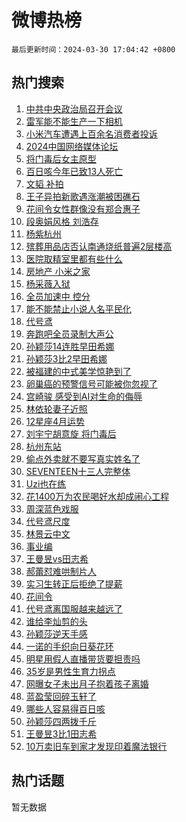 # 微博热榜

`最后更新时间：2024-03-30 17:04:42 +0800`

## 热门搜索

1. [中共中央政治局召开会议](https://m.weibo.cn/search?containerid=100103type%3D1%26t%3D10%26q%3D%23%E4%B8%AD%E5%85%B1%E4%B8%AD%E5%A4%AE%E6%94%BF%E6%B2%BB%E5%B1%80%E5%8F%AC%E5%BC%80%E4%BC%9A%E8%AE%AE%23&stream_entry_id=51&isnewpage=1&extparam=seat%3D1%26filter_type%3Drealtimehot%26c_type%3D51%26dgr%3D0%26cate%3D10103%26q%3D%2523%25E4%25B8%25AD%25E5%2585%25B1%25E4%25B8%25AD%25E5%25A4%25AE%25E6%2594%25BF%25E6%25B2%25BB%25E5%25B1%2580%25E5%258F%25AC%25E5%25BC%2580%25E4%25BC%259A%25E8%25AE%25AE%2523%26stream_entry_id%3D51%26pos%3D0%26display_time%3D1711789481%26pre_seqid%3D17117894814460044395)
1. [雷军能不能生产一下相机](https://m.weibo.cn/search?containerid=100103type%3D1%26t%3D10%26q%3D%E9%9B%B7%E5%86%9B%E8%83%BD%E4%B8%8D%E8%83%BD%E7%94%9F%E4%BA%A7%E4%B8%80%E4%B8%8B%E7%9B%B8%E6%9C%BA&stream_entry_id=31&isnewpage=1&extparam=seat%3D1%26filter_type%3Drealtimehot%26q%3D%25E9%259B%25B7%25E5%2586%259B%25E8%2583%25BD%25E4%25B8%258D%25E8%2583%25BD%25E7%2594%259F%25E4%25BA%25A7%25E4%25B8%2580%25E4%25B8%258B%25E7%259B%25B8%25E6%259C%25BA%26pos%3D0%26stream_entry_id%3D31%26lcate%3D5001%26c_type%3D31%26band_rank%3D1%26cate%3D5001%26realpos%3D1%26flag%3D2%26dgr%3D0%26display_time%3D1711789481%26pre_seqid%3D17117894814460044395)
1. [小米汽车遭遇上百余名消费者投诉](https://m.weibo.cn/search?containerid=100103type%3D1%26t%3D10%26q%3D%23%E5%B0%8F%E7%B1%B3%E6%B1%BD%E8%BD%A6%E9%81%AD%E9%81%87%E4%B8%8A%E7%99%BE%E4%BD%99%E5%90%8D%E6%B6%88%E8%B4%B9%E8%80%85%E6%8A%95%E8%AF%89%23&stream_entry_id=31&isnewpage=1&extparam=seat%3D1%26filter_type%3Drealtimehot%26q%3D%2523%25E5%25B0%258F%25E7%25B1%25B3%25E6%25B1%25BD%25E8%25BD%25A6%25E9%2581%25AD%25E9%2581%2587%25E4%25B8%258A%25E7%2599%25BE%25E4%25BD%2599%25E5%2590%258D%25E6%25B6%2588%25E8%25B4%25B9%25E8%2580%2585%25E6%258A%2595%25E8%25AF%2589%2523%26pos%3D1%26stream_entry_id%3D31%26lcate%3D5001%26c_type%3D31%26band_rank%3D2%26cate%3D5001%26realpos%3D2%26flag%3D0%26dgr%3D0%26display_time%3D1711789481%26pre_seqid%3D17117894814460044395)
1. [2024中国网络媒体论坛](https://m.weibo.cn/search?containerid=100103type%3D1%26t%3D10%26q%3D%232024%E4%B8%AD%E5%9B%BD%E7%BD%91%E7%BB%9C%E5%AA%92%E4%BD%93%E8%AE%BA%E5%9D%9B%23&stream_entry_id=31&isnewpage=1&extparam=seat%3D1%26filter_type%3Drealtimehot%26q%3D%25232024%25E4%25B8%25AD%25E5%259B%25BD%25E7%25BD%2591%25E7%25BB%259C%25E5%25AA%2592%25E4%25BD%2593%25E8%25AE%25BA%25E5%259D%259B%2523%26pos%3D2%26stream_entry_id%3D31%26lcate%3D5001%26c_type%3D31%26band_rank%3D3%26cate%3D5001%26realpos%3D3%26flag%3D0%26dgr%3D0%26display_time%3D1711789481%26pre_seqid%3D17117894814460044395)
1. [将门毒后女主原型](https://m.weibo.cn/search?containerid=100103type%3D1%26t%3D10%26q%3D%E5%B0%86%E9%97%A8%E6%AF%92%E5%90%8E%E5%A5%B3%E4%B8%BB%E5%8E%9F%E5%9E%8B&stream_entry_id=31&isnewpage=1&extparam=seat%3D1%26filter_type%3Drealtimehot%26q%3D%25E5%25B0%2586%25E9%2597%25A8%25E6%25AF%2592%25E5%2590%258E%25E5%25A5%25B3%25E4%25B8%25BB%25E5%258E%259F%25E5%259E%258B%26pos%3D3%26stream_entry_id%3D31%26lcate%3D5001%26c_type%3D31%26band_rank%3D4%26cate%3D5001%26realpos%3D4%26flag%3D1%26dgr%3D0%26display_time%3D1711789481%26pre_seqid%3D17117894814460044395)
1. [百日咳今年已致13人死亡](https://m.weibo.cn/search?containerid=100103type%3D1%26t%3D10%26q%3D%23%E7%99%BE%E6%97%A5%E5%92%B3%E4%BB%8A%E5%B9%B4%E5%B7%B2%E8%87%B413%E4%BA%BA%E6%AD%BB%E4%BA%A1%23&stream_entry_id=31&isnewpage=1&extparam=seat%3D1%26filter_type%3Drealtimehot%26q%3D%2523%25E7%2599%25BE%25E6%2597%25A5%25E5%2592%25B3%25E4%25BB%258A%25E5%25B9%25B4%25E5%25B7%25B2%25E8%2587%25B413%25E4%25BA%25BA%25E6%25AD%25BB%25E4%25BA%25A1%2523%26pos%3D4%26stream_entry_id%3D31%26lcate%3D5001%26c_type%3D31%26band_rank%3D5%26cate%3D5001%26realpos%3D5%26flag%3D2%26dgr%3D0%26display_time%3D1711789481%26pre_seqid%3D17117894814460044395)
1. [文韬 补拍](https://m.weibo.cn/search?containerid=100103type%3D1%26t%3D10%26q%3D%E6%96%87%E9%9F%AC+%E8%A1%A5%E6%8B%8D&stream_entry_id=31&isnewpage=1&extparam=seat%3D1%26filter_type%3Drealtimehot%26q%3D%25E6%2596%2587%25E9%259F%25AC%2520%25E8%25A1%25A5%25E6%258B%258D%26pos%3D5%26stream_entry_id%3D31%26lcate%3D5001%26c_type%3D31%26band_rank%3D6%26cate%3D5001%26realpos%3D6%26flag%3D1%26dgr%3D0%26display_time%3D1711789481%26pre_seqid%3D17117894814460044395)
1. [王子异拍新歌遇涨潮被困礁石](https://m.weibo.cn/search?containerid=100103type%3D1%26t%3D10%26q%3D%23%E7%8E%8B%E5%AD%90%E5%BC%82%E6%8B%8D%E6%96%B0%E6%AD%8C%E9%81%87%E6%B6%A8%E6%BD%AE%E8%A2%AB%E5%9B%B0%E7%A4%81%E7%9F%B3%23&stream_entry_id=31&isnewpage=1&extparam=seat%3D1%26is_ad_pos%3D1%26stream_entry_id%3D31%26band_rank%3D7%26lcate%3D5001%26c_type%3D31%26filter_type%3Drealtimehot%26cate%3D5001%26q%3D%2523%25E7%258E%258B%25E5%25AD%2590%25E5%25BC%2582%25E6%258B%258D%25E6%2596%25B0%25E6%25AD%258C%25E9%2581%2587%25E6%25B6%25A8%25E6%25BD%25AE%25E8%25A2%25AB%25E5%259B%25B0%25E7%25A4%2581%25E7%259F%25B3%2523%26pos%3D6%26dgr%3D0%26adid%3D229785%26display_time%3D1711789481%26pre_seqid%3D17117894814460044395)
1. [花间令女性群像没有郑合惠子](https://m.weibo.cn/search?containerid=100103type%3D1%26t%3D10%26q%3D%23%E8%8A%B1%E9%97%B4%E4%BB%A4%E5%A5%B3%E6%80%A7%E7%BE%A4%E5%83%8F%E6%B2%A1%E6%9C%89%E9%83%91%E5%90%88%E6%83%A0%E5%AD%90%23&stream_entry_id=31&isnewpage=1&extparam=seat%3D1%26filter_type%3Drealtimehot%26q%3D%2523%25E8%258A%25B1%25E9%2597%25B4%25E4%25BB%25A4%25E5%25A5%25B3%25E6%2580%25A7%25E7%25BE%25A4%25E5%2583%258F%25E6%25B2%25A1%25E6%259C%2589%25E9%2583%2591%25E5%2590%2588%25E6%2583%25A0%25E5%25AD%2590%2523%26pos%3D7%26stream_entry_id%3D31%26lcate%3D5001%26c_type%3D31%26band_rank%3D7%26cate%3D5001%26realpos%3D7%26flag%3D1%26dgr%3D0%26display_time%3D1711789481%26pre_seqid%3D17117894814460044395)
1. [段奥娟风格 刘浩存](https://m.weibo.cn/search?containerid=100103type%3D1%26t%3D10%26q%3D%E6%AE%B5%E5%A5%A5%E5%A8%9F%E9%A3%8E%E6%A0%BC+%E5%88%98%E6%B5%A9%E5%AD%98&stream_entry_id=31&isnewpage=1&extparam=seat%3D1%26filter_type%3Drealtimehot%26q%3D%25E6%25AE%25B5%25E5%25A5%25A5%25E5%25A8%259F%25E9%25A3%258E%25E6%25A0%25BC%2520%25E5%2588%2598%25E6%25B5%25A9%25E5%25AD%2598%26pos%3D8%26stream_entry_id%3D31%26lcate%3D5001%26c_type%3D31%26band_rank%3D8%26cate%3D5001%26realpos%3D8%26flag%3D2%26dgr%3D0%26display_time%3D1711789481%26pre_seqid%3D17117894814460044395)
1. [杨紫杭州](https://m.weibo.cn/search?containerid=100103type%3D1%26t%3D10%26q%3D%E6%9D%A8%E7%B4%AB%E6%9D%AD%E5%B7%9E&stream_entry_id=31&isnewpage=1&extparam=seat%3D1%26filter_type%3Drealtimehot%26q%3D%25E6%259D%25A8%25E7%25B4%25AB%25E6%259D%25AD%25E5%25B7%259E%26pos%3D9%26stream_entry_id%3D31%26lcate%3D5001%26c_type%3D31%26band_rank%3D9%26cate%3D5001%26realpos%3D9%26flag%3D1%26dgr%3D0%26display_time%3D1711789481%26pre_seqid%3D17117894814460044395)
1. [殡葬用品店否认南通烧纸普遍2层楼高](https://m.weibo.cn/search?containerid=100103type%3D1%26t%3D10%26q%3D%23%E6%AE%A1%E8%91%AC%E7%94%A8%E5%93%81%E5%BA%97%E5%90%A6%E8%AE%A4%E5%8D%97%E9%80%9A%E7%83%A7%E7%BA%B8%E6%99%AE%E9%81%8D2%E5%B1%82%E6%A5%BC%E9%AB%98%23&stream_entry_id=31&isnewpage=1&extparam=seat%3D1%26filter_type%3Drealtimehot%26q%3D%2523%25E6%25AE%25A1%25E8%2591%25AC%25E7%2594%25A8%25E5%2593%2581%25E5%25BA%2597%25E5%2590%25A6%25E8%25AE%25A4%25E5%258D%2597%25E9%2580%259A%25E7%2583%25A7%25E7%25BA%25B8%25E6%2599%25AE%25E9%2581%258D2%25E5%25B1%2582%25E6%25A5%25BC%25E9%25AB%2598%2523%26pos%3D10%26stream_entry_id%3D31%26lcate%3D5001%26c_type%3D31%26band_rank%3D10%26cate%3D5001%26realpos%3D10%26flag%3D1%26dgr%3D0%26display_time%3D1711789481%26pre_seqid%3D17117894814460044395)
1. [医院取精室里都有些什么](https://m.weibo.cn/search?containerid=100103type%3D1%26t%3D10%26q%3D%23%E5%8C%BB%E9%99%A2%E5%8F%96%E7%B2%BE%E5%AE%A4%E9%87%8C%E9%83%BD%E6%9C%89%E4%BA%9B%E4%BB%80%E4%B9%88%23&stream_entry_id=31&isnewpage=1&extparam=seat%3D1%26filter_type%3Drealtimehot%26q%3D%2523%25E5%258C%25BB%25E9%2599%25A2%25E5%258F%2596%25E7%25B2%25BE%25E5%25AE%25A4%25E9%2587%258C%25E9%2583%25BD%25E6%259C%2589%25E4%25BA%259B%25E4%25BB%2580%25E4%25B9%2588%2523%26pos%3D11%26stream_entry_id%3D31%26lcate%3D5001%26c_type%3D31%26band_rank%3D11%26cate%3D5001%26realpos%3D11%26flag%3D1%26dgr%3D0%26display_time%3D1711789481%26pre_seqid%3D17117894814460044395)
1. [房地产 小米之家](https://m.weibo.cn/search?containerid=100103type%3D1%26t%3D10%26q%3D%E6%88%BF%E5%9C%B0%E4%BA%A7+%E5%B0%8F%E7%B1%B3%E4%B9%8B%E5%AE%B6&stream_entry_id=31&isnewpage=1&extparam=seat%3D1%26filter_type%3Drealtimehot%26q%3D%25E6%2588%25BF%25E5%259C%25B0%25E4%25BA%25A7%2520%25E5%25B0%258F%25E7%25B1%25B3%25E4%25B9%258B%25E5%25AE%25B6%26pos%3D12%26stream_entry_id%3D31%26lcate%3D5001%26c_type%3D31%26band_rank%3D12%26cate%3D5001%26realpos%3D12%26flag%3D1%26dgr%3D0%26display_time%3D1711789481%26pre_seqid%3D17117894814460044395)
1. [杨采薇入狱](https://m.weibo.cn/search?containerid=100103type%3D1%26t%3D10%26q%3D%E6%9D%A8%E9%87%87%E8%96%87%E5%85%A5%E7%8B%B1&stream_entry_id=31&isnewpage=1&extparam=seat%3D1%26filter_type%3Drealtimehot%26q%3D%25E6%259D%25A8%25E9%2587%2587%25E8%2596%2587%25E5%2585%25A5%25E7%258B%25B1%26pos%3D13%26stream_entry_id%3D31%26lcate%3D5001%26c_type%3D31%26band_rank%3D13%26cate%3D5001%26realpos%3D13%26flag%3D2%26dgr%3D0%26display_time%3D1711789481%26pre_seqid%3D17117894814460044395)
1. [全员加速中 控分](https://m.weibo.cn/search?containerid=100103type%3D1%26t%3D10%26q%3D%E5%85%A8%E5%91%98%E5%8A%A0%E9%80%9F%E4%B8%AD+%E6%8E%A7%E5%88%86&stream_entry_id=31&isnewpage=1&extparam=seat%3D1%26filter_type%3Drealtimehot%26q%3D%25E5%2585%25A8%25E5%2591%2598%25E5%258A%25A0%25E9%2580%259F%25E4%25B8%25AD%2520%25E6%258E%25A7%25E5%2588%2586%26pos%3D14%26stream_entry_id%3D31%26lcate%3D5001%26c_type%3D31%26band_rank%3D14%26cate%3D5001%26realpos%3D14%26flag%3D1%26dgr%3D0%26display_time%3D1711789481%26pre_seqid%3D17117894814460044395)
1. [能不能禁止小说人名平民化](https://m.weibo.cn/search?containerid=100103type%3D1%26t%3D10%26q%3D%23%E8%83%BD%E4%B8%8D%E8%83%BD%E7%A6%81%E6%AD%A2%E5%B0%8F%E8%AF%B4%E4%BA%BA%E5%90%8D%E5%B9%B3%E6%B0%91%E5%8C%96%23&stream_entry_id=31&isnewpage=1&extparam=seat%3D1%26filter_type%3Drealtimehot%26q%3D%2523%25E8%2583%25BD%25E4%25B8%258D%25E8%2583%25BD%25E7%25A6%2581%25E6%25AD%25A2%25E5%25B0%258F%25E8%25AF%25B4%25E4%25BA%25BA%25E5%2590%258D%25E5%25B9%25B3%25E6%25B0%2591%25E5%258C%2596%2523%26pos%3D15%26stream_entry_id%3D31%26lcate%3D5001%26c_type%3D31%26band_rank%3D15%26cate%3D5001%26realpos%3D15%26flag%3D0%26dgr%3D0%26display_time%3D1711789481%26pre_seqid%3D17117894814460044395)
1. [代号鸢](https://m.weibo.cn/search?containerid=100103type%3D1%26t%3D10%26q%3D%E4%BB%A3%E5%8F%B7%E9%B8%A2&stream_entry_id=31&isnewpage=1&extparam=seat%3D1%26filter_type%3Drealtimehot%26q%3D%25E4%25BB%25A3%25E5%258F%25B7%25E9%25B8%25A2%26pos%3D16%26stream_entry_id%3D31%26lcate%3D5001%26c_type%3D31%26band_rank%3D16%26cate%3D5001%26realpos%3D16%26flag%3D1%26dgr%3D0%26display_time%3D1711789481%26pre_seqid%3D17117894814460044395)
1. [奔跑吧全员录制大声公](https://m.weibo.cn/search?containerid=100103type%3D1%26t%3D10%26q%3D%E5%A5%94%E8%B7%91%E5%90%A7%E5%85%A8%E5%91%98%E5%BD%95%E5%88%B6%E5%A4%A7%E5%A3%B0%E5%85%AC&stream_entry_id=31&isnewpage=1&extparam=seat%3D1%26filter_type%3Drealtimehot%26q%3D%25E5%25A5%2594%25E8%25B7%2591%25E5%2590%25A7%25E5%2585%25A8%25E5%2591%2598%25E5%25BD%2595%25E5%2588%25B6%25E5%25A4%25A7%25E5%25A3%25B0%25E5%2585%25AC%26pos%3D17%26stream_entry_id%3D31%26lcate%3D5001%26c_type%3D31%26band_rank%3D17%26cate%3D5001%26realpos%3D17%26flag%3D0%26dgr%3D0%26display_time%3D1711789481%26pre_seqid%3D17117894814460044395)
1. [孙颖莎14连胜早田希娜](https://m.weibo.cn/search?containerid=100103type%3D1%26t%3D10%26q%3D%23%E5%AD%99%E9%A2%96%E8%8E%8E14%E8%BF%9E%E8%83%9C%E6%97%A9%E7%94%B0%E5%B8%8C%E5%A8%9C%23&stream_entry_id=31&isnewpage=1&extparam=seat%3D1%26filter_type%3Drealtimehot%26q%3D%2523%25E5%25AD%2599%25E9%25A2%2596%25E8%258E%258E14%25E8%25BF%259E%25E8%2583%259C%25E6%2597%25A9%25E7%2594%25B0%25E5%25B8%258C%25E5%25A8%259C%2523%26pos%3D18%26stream_entry_id%3D31%26lcate%3D5001%26c_type%3D31%26band_rank%3D18%26cate%3D5001%26realpos%3D18%26flag%3D1%26dgr%3D0%26display_time%3D1711789481%26pre_seqid%3D17117894814460044395)
1. [孙颖莎3比2早田希娜](https://m.weibo.cn/search?containerid=100103type%3D1%26t%3D10%26q%3D%E5%AD%99%E9%A2%96%E8%8E%8E3%E6%AF%942%E6%97%A9%E7%94%B0%E5%B8%8C%E5%A8%9C&stream_entry_id=31&isnewpage=1&extparam=seat%3D1%26filter_type%3Drealtimehot%26q%3D%25E5%25AD%2599%25E9%25A2%2596%25E8%258E%258E3%25E6%25AF%25942%25E6%2597%25A9%25E7%2594%25B0%25E5%25B8%258C%25E5%25A8%259C%26pos%3D19%26stream_entry_id%3D31%26lcate%3D5001%26c_type%3D31%26band_rank%3D19%26cate%3D5001%26realpos%3D19%26flag%3D0%26dgr%3D0%26display_time%3D1711789481%26pre_seqid%3D17117894814460044395)
1. [被福建的中式美学惊艳到了](https://m.weibo.cn/search?containerid=100103type%3D1%26t%3D10%26q%3D%23%E8%A2%AB%E7%A6%8F%E5%BB%BA%E7%9A%84%E4%B8%AD%E5%BC%8F%E7%BE%8E%E5%AD%A6%E6%83%8A%E8%89%B3%E5%88%B0%E4%BA%86%23&stream_entry_id=31&isnewpage=1&extparam=seat%3D1%26filter_type%3Drealtimehot%26q%3D%2523%25E8%25A2%25AB%25E7%25A6%258F%25E5%25BB%25BA%25E7%259A%2584%25E4%25B8%25AD%25E5%25BC%258F%25E7%25BE%258E%25E5%25AD%25A6%25E6%2583%258A%25E8%2589%25B3%25E5%2588%25B0%25E4%25BA%2586%2523%26pos%3D20%26stream_entry_id%3D31%26lcate%3D5001%26c_type%3D31%26band_rank%3D20%26cate%3D5001%26realpos%3D20%26flag%3D0%26dgr%3D0%26adid%3D229596%26display_time%3D1711789481%26pre_seqid%3D17117894814460044395)
1. [卵巢癌的预警信号可能被你忽视了](https://m.weibo.cn/search?containerid=100103type%3D1%26t%3D10%26q%3D%23%E5%8D%B5%E5%B7%A2%E7%99%8C%E7%9A%84%E9%A2%84%E8%AD%A6%E4%BF%A1%E5%8F%B7%E5%8F%AF%E8%83%BD%E8%A2%AB%E4%BD%A0%E5%BF%BD%E8%A7%86%E4%BA%86%23&stream_entry_id=31&isnewpage=1&extparam=seat%3D1%26filter_type%3Drealtimehot%26q%3D%2523%25E5%258D%25B5%25E5%25B7%25A2%25E7%2599%258C%25E7%259A%2584%25E9%25A2%2584%25E8%25AD%25A6%25E4%25BF%25A1%25E5%258F%25B7%25E5%258F%25AF%25E8%2583%25BD%25E8%25A2%25AB%25E4%25BD%25A0%25E5%25BF%25BD%25E8%25A7%2586%25E4%25BA%2586%2523%26pos%3D21%26stream_entry_id%3D31%26lcate%3D5001%26c_type%3D31%26band_rank%3D21%26cate%3D5001%26realpos%3D21%26flag%3D0%26dgr%3D0%26display_time%3D1711789481%26pre_seqid%3D17117894814460044395)
1. [宫崎骏 感受到AI对生命的侮辱](https://m.weibo.cn/search?containerid=100103type%3D1%26t%3D10%26q%3D%E5%AE%AB%E5%B4%8E%E9%AA%8F+%E6%84%9F%E5%8F%97%E5%88%B0AI%E5%AF%B9%E7%94%9F%E5%91%BD%E7%9A%84%E4%BE%AE%E8%BE%B1&stream_entry_id=31&isnewpage=1&extparam=seat%3D1%26filter_type%3Drealtimehot%26q%3D%25E5%25AE%25AB%25E5%25B4%258E%25E9%25AA%258F%2520%25E6%2584%259F%25E5%258F%2597%25E5%2588%25B0AI%25E5%25AF%25B9%25E7%2594%259F%25E5%2591%25BD%25E7%259A%2584%25E4%25BE%25AE%25E8%25BE%25B1%26pos%3D22%26stream_entry_id%3D31%26lcate%3D5001%26c_type%3D31%26band_rank%3D22%26cate%3D5001%26realpos%3D22%26flag%3D0%26dgr%3D0%26display_time%3D1711789481%26pre_seqid%3D17117894814460044395)
1. [林依轮妻子近照](https://m.weibo.cn/search?containerid=100103type%3D1%26t%3D10%26q%3D%23%E6%9E%97%E4%BE%9D%E8%BD%AE%E5%A6%BB%E5%AD%90%E8%BF%91%E7%85%A7%23&stream_entry_id=31&isnewpage=1&extparam=seat%3D1%26filter_type%3Drealtimehot%26q%3D%2523%25E6%259E%2597%25E4%25BE%259D%25E8%25BD%25AE%25E5%25A6%25BB%25E5%25AD%2590%25E8%25BF%2591%25E7%2585%25A7%2523%26pos%3D23%26stream_entry_id%3D31%26lcate%3D5001%26c_type%3D31%26band_rank%3D23%26cate%3D5001%26realpos%3D23%26flag%3D1%26dgr%3D0%26display_time%3D1711789481%26pre_seqid%3D17117894814460044395)
1. [12星座4月运势](https://m.weibo.cn/search?containerid=100103type%3D1%26t%3D10%26q%3D12%E6%98%9F%E5%BA%A74%E6%9C%88%E8%BF%90%E5%8A%BF&stream_entry_id=31&isnewpage=1&extparam=seat%3D1%26filter_type%3Drealtimehot%26q%3D12%25E6%2598%259F%25E5%25BA%25A74%25E6%259C%2588%25E8%25BF%2590%25E5%258A%25BF%26pos%3D24%26stream_entry_id%3D31%26lcate%3D5001%26c_type%3D31%26band_rank%3D24%26cate%3D5001%26realpos%3D24%26flag%3D0%26dgr%3D0%26display_time%3D1711789481%26pre_seqid%3D17117894814460044395)
1. [刘宇宁胡意旋 将门毒后](https://m.weibo.cn/search?containerid=100103type%3D1%26t%3D10%26q%3D%E5%88%98%E5%AE%87%E5%AE%81%E8%83%A1%E6%84%8F%E6%97%8B+%E5%B0%86%E9%97%A8%E6%AF%92%E5%90%8E&stream_entry_id=31&isnewpage=1&extparam=seat%3D1%26filter_type%3Drealtimehot%26q%3D%25E5%2588%2598%25E5%25AE%2587%25E5%25AE%2581%25E8%2583%25A1%25E6%2584%258F%25E6%2597%258B%2520%25E5%25B0%2586%25E9%2597%25A8%25E6%25AF%2592%25E5%2590%258E%26pos%3D25%26stream_entry_id%3D31%26lcate%3D5001%26c_type%3D31%26band_rank%3D25%26cate%3D5001%26realpos%3D25%26flag%3D1%26dgr%3D0%26display_time%3D1711789481%26pre_seqid%3D17117894814460044395)
1. [杭州东站](https://m.weibo.cn/search?containerid=100103type%3D1%26t%3D10%26q%3D%E6%9D%AD%E5%B7%9E%E4%B8%9C%E7%AB%99&stream_entry_id=31&isnewpage=1&extparam=seat%3D1%26filter_type%3Drealtimehot%26q%3D%25E6%259D%25AD%25E5%25B7%259E%25E4%25B8%259C%25E7%25AB%2599%26pos%3D26%26stream_entry_id%3D31%26lcate%3D5001%26c_type%3D31%26band_rank%3D26%26cate%3D5001%26realpos%3D26%26flag%3D0%26dgr%3D0%26display_time%3D1711789481%26pre_seqid%3D17117894814460044395)
1. [偷点外卖就不要写真实姓名了](https://m.weibo.cn/search?containerid=100103type%3D1%26t%3D10%26q%3D%23%E5%81%B7%E7%82%B9%E5%A4%96%E5%8D%96%E5%B0%B1%E4%B8%8D%E8%A6%81%E5%86%99%E7%9C%9F%E5%AE%9E%E5%A7%93%E5%90%8D%E4%BA%86%23&stream_entry_id=31&isnewpage=1&extparam=seat%3D1%26filter_type%3Drealtimehot%26q%3D%2523%25E5%2581%25B7%25E7%2582%25B9%25E5%25A4%2596%25E5%258D%2596%25E5%25B0%25B1%25E4%25B8%258D%25E8%25A6%2581%25E5%2586%2599%25E7%259C%259F%25E5%25AE%259E%25E5%25A7%2593%25E5%2590%258D%25E4%25BA%2586%2523%26pos%3D27%26stream_entry_id%3D31%26lcate%3D5001%26c_type%3D31%26band_rank%3D27%26cate%3D5001%26realpos%3D27%26flag%3D0%26dgr%3D0%26display_time%3D1711789481%26pre_seqid%3D17117894814460044395)
1. [SEVENTEEN十三人完整体](https://m.weibo.cn/search?containerid=100103type%3D1%26t%3D10%26q%3D%23SEVENTEEN%E5%8D%81%E4%B8%89%E4%BA%BA%E5%AE%8C%E6%95%B4%E4%BD%93%23&stream_entry_id=31&isnewpage=1&extparam=seat%3D1%26filter_type%3Drealtimehot%26q%3D%2523SEVENTEEN%25E5%258D%2581%25E4%25B8%2589%25E4%25BA%25BA%25E5%25AE%258C%25E6%2595%25B4%25E4%25BD%2593%2523%26pos%3D28%26stream_entry_id%3D31%26lcate%3D5001%26c_type%3D31%26band_rank%3D28%26cate%3D5001%26realpos%3D28%26flag%3D0%26dgr%3D0%26display_time%3D1711789481%26pre_seqid%3D17117894814460044395)
1. [Uzi也在练](https://m.weibo.cn/search?containerid=100103type%3D1%26t%3D10%26q%3D%23Uzi%E4%B9%9F%E5%9C%A8%E7%BB%83%23&stream_entry_id=31&isnewpage=1&extparam=seat%3D1%26filter_type%3Drealtimehot%26q%3D%2523Uzi%25E4%25B9%259F%25E5%259C%25A8%25E7%25BB%2583%2523%26pos%3D29%26stream_entry_id%3D31%26lcate%3D5001%26c_type%3D31%26band_rank%3D29%26cate%3D5001%26realpos%3D29%26flag%3D1%26dgr%3D0%26display_time%3D1711789481%26pre_seqid%3D17117894814460044395)
1. [花1400万为农民喝好水却成闹心工程](https://m.weibo.cn/search?containerid=100103type%3D1%26t%3D10%26q%3D%23%E8%8A%B11400%E4%B8%87%E4%B8%BA%E5%86%9C%E6%B0%91%E5%96%9D%E5%A5%BD%E6%B0%B4%E5%8D%B4%E6%88%90%E9%97%B9%E5%BF%83%E5%B7%A5%E7%A8%8B%23&stream_entry_id=31&isnewpage=1&extparam=seat%3D1%26filter_type%3Drealtimehot%26q%3D%2523%25E8%258A%25B11400%25E4%25B8%2587%25E4%25B8%25BA%25E5%2586%259C%25E6%25B0%2591%25E5%2596%259D%25E5%25A5%25BD%25E6%25B0%25B4%25E5%258D%25B4%25E6%2588%2590%25E9%2597%25B9%25E5%25BF%2583%25E5%25B7%25A5%25E7%25A8%258B%2523%26pos%3D30%26stream_entry_id%3D31%26lcate%3D5001%26c_type%3D31%26band_rank%3D30%26cate%3D5001%26realpos%3D30%26flag%3D0%26dgr%3D0%26display_time%3D1711789481%26pre_seqid%3D17117894814460044395)
1. [周深蓝色戏服](https://m.weibo.cn/search?containerid=100103type%3D1%26t%3D10%26q%3D%E5%91%A8%E6%B7%B1%E8%93%9D%E8%89%B2%E6%88%8F%E6%9C%8D&stream_entry_id=31&isnewpage=1&extparam=seat%3D1%26filter_type%3Drealtimehot%26q%3D%25E5%2591%25A8%25E6%25B7%25B1%25E8%2593%259D%25E8%2589%25B2%25E6%2588%258F%25E6%259C%258D%26pos%3D31%26stream_entry_id%3D31%26lcate%3D5001%26c_type%3D31%26band_rank%3D31%26cate%3D5001%26realpos%3D31%26flag%3D1%26dgr%3D0%26display_time%3D1711789481%26pre_seqid%3D17117894814460044395)
1. [代号鸢尺度](https://m.weibo.cn/search?containerid=100103type%3D1%26t%3D10%26q%3D%E4%BB%A3%E5%8F%B7%E9%B8%A2%E5%B0%BA%E5%BA%A6&stream_entry_id=31&isnewpage=1&extparam=seat%3D1%26filter_type%3Drealtimehot%26q%3D%25E4%25BB%25A3%25E5%258F%25B7%25E9%25B8%25A2%25E5%25B0%25BA%25E5%25BA%25A6%26pos%3D32%26stream_entry_id%3D31%26lcate%3D5001%26c_type%3D31%26band_rank%3D32%26cate%3D5001%26realpos%3D32%26flag%3D0%26dgr%3D0%26display_time%3D1711789481%26pre_seqid%3D17117894814460044395)
1. [林景云中文](https://m.weibo.cn/search?containerid=100103type%3D1%26t%3D10%26q%3D%E6%9E%97%E6%99%AF%E4%BA%91%E4%B8%AD%E6%96%87&stream_entry_id=31&isnewpage=1&extparam=seat%3D1%26filter_type%3Drealtimehot%26q%3D%25E6%259E%2597%25E6%2599%25AF%25E4%25BA%2591%25E4%25B8%25AD%25E6%2596%2587%26pos%3D33%26stream_entry_id%3D31%26lcate%3D5001%26c_type%3D31%26band_rank%3D33%26cate%3D5001%26realpos%3D33%26flag%3D1%26dgr%3D0%26display_time%3D1711789481%26pre_seqid%3D17117894814460044395)
1. [事业编](https://m.weibo.cn/search?containerid=100103type%3D1%26t%3D10%26q%3D%E4%BA%8B%E4%B8%9A%E7%BC%96&stream_entry_id=31&isnewpage=1&extparam=seat%3D1%26filter_type%3Drealtimehot%26q%3D%25E4%25BA%258B%25E4%25B8%259A%25E7%25BC%2596%26pos%3D34%26stream_entry_id%3D31%26lcate%3D5001%26c_type%3D31%26band_rank%3D34%26cate%3D5001%26realpos%3D34%26flag%3D0%26dgr%3D0%26display_time%3D1711789481%26pre_seqid%3D17117894814460044395)
1. [王曼昱vs田志希](https://m.weibo.cn/search?containerid=100103type%3D1%26t%3D10%26q%3D%23%E7%8E%8B%E6%9B%BC%E6%98%B1vs%E7%94%B0%E5%BF%97%E5%B8%8C%23&stream_entry_id=31&isnewpage=1&extparam=seat%3D1%26filter_type%3Drealtimehot%26q%3D%2523%25E7%258E%258B%25E6%259B%25BC%25E6%2598%25B1vs%25E7%2594%25B0%25E5%25BF%2597%25E5%25B8%258C%2523%26pos%3D35%26stream_entry_id%3D31%26lcate%3D5001%26c_type%3D31%26band_rank%3D35%26cate%3D5001%26realpos%3D35%26flag%3D1%26dgr%3D0%26display_time%3D1711789481%26pre_seqid%3D17117894814460044395)
1. [郝蕾怼难哄制片人](https://m.weibo.cn/search?containerid=100103type%3D1%26t%3D10%26q%3D%23%E9%83%9D%E8%95%BE%E6%80%BC%E9%9A%BE%E5%93%84%E5%88%B6%E7%89%87%E4%BA%BA%23&stream_entry_id=31&isnewpage=1&extparam=seat%3D1%26filter_type%3Drealtimehot%26q%3D%2523%25E9%2583%259D%25E8%2595%25BE%25E6%2580%25BC%25E9%259A%25BE%25E5%2593%2584%25E5%2588%25B6%25E7%2589%2587%25E4%25BA%25BA%2523%26pos%3D36%26stream_entry_id%3D31%26lcate%3D5001%26c_type%3D31%26band_rank%3D36%26cate%3D5001%26realpos%3D36%26flag%3D0%26dgr%3D0%26display_time%3D1711789481%26pre_seqid%3D17117894814460044395)
1. [实习生转正后拒绝了提薪](https://m.weibo.cn/search?containerid=100103type%3D1%26t%3D10%26q%3D%23%E5%AE%9E%E4%B9%A0%E7%94%9F%E8%BD%AC%E6%AD%A3%E5%90%8E%E6%8B%92%E7%BB%9D%E4%BA%86%E6%8F%90%E8%96%AA%23&stream_entry_id=31&isnewpage=1&extparam=seat%3D1%26filter_type%3Drealtimehot%26q%3D%2523%25E5%25AE%259E%25E4%25B9%25A0%25E7%2594%259F%25E8%25BD%25AC%25E6%25AD%25A3%25E5%2590%258E%25E6%258B%2592%25E7%25BB%259D%25E4%25BA%2586%25E6%258F%2590%25E8%2596%25AA%2523%26pos%3D37%26stream_entry_id%3D31%26lcate%3D5001%26c_type%3D31%26band_rank%3D37%26cate%3D5001%26realpos%3D37%26flag%3D0%26dgr%3D0%26display_time%3D1711789481%26pre_seqid%3D17117894814460044395)
1. [花间令](https://m.weibo.cn/search?containerid=100103type%3D1%26t%3D10%26q%3D%E8%8A%B1%E9%97%B4%E4%BB%A4&stream_entry_id=31&isnewpage=1&extparam=seat%3D1%26filter_type%3Drealtimehot%26q%3D%25E8%258A%25B1%25E9%2597%25B4%25E4%25BB%25A4%26pos%3D38%26stream_entry_id%3D31%26lcate%3D5001%26c_type%3D31%26band_rank%3D38%26cate%3D5001%26realpos%3D38%26flag%3D1%26dgr%3D0%26display_time%3D1711789481%26pre_seqid%3D17117894814460044395)
1. [代号鸢离国服越来越远了](https://m.weibo.cn/search?containerid=100103type%3D1%26t%3D10%26q%3D%E4%BB%A3%E5%8F%B7%E9%B8%A2%E7%A6%BB%E5%9B%BD%E6%9C%8D%E8%B6%8A%E6%9D%A5%E8%B6%8A%E8%BF%9C%E4%BA%86&stream_entry_id=31&isnewpage=1&extparam=seat%3D1%26filter_type%3Drealtimehot%26q%3D%25E4%25BB%25A3%25E5%258F%25B7%25E9%25B8%25A2%25E7%25A6%25BB%25E5%259B%25BD%25E6%259C%258D%25E8%25B6%258A%25E6%259D%25A5%25E8%25B6%258A%25E8%25BF%259C%25E4%25BA%2586%26pos%3D39%26stream_entry_id%3D31%26lcate%3D5001%26c_type%3D31%26band_rank%3D39%26cate%3D5001%26realpos%3D39%26flag%3D0%26dgr%3D0%26display_time%3D1711789481%26pre_seqid%3D17117894814460044395)
1. [谁给李灿剪的头](https://m.weibo.cn/search?containerid=100103type%3D1%26t%3D10%26q%3D%E8%B0%81%E7%BB%99%E6%9D%8E%E7%81%BF%E5%89%AA%E7%9A%84%E5%A4%B4&stream_entry_id=31&isnewpage=1&extparam=seat%3D1%26filter_type%3Drealtimehot%26q%3D%25E8%25B0%2581%25E7%25BB%2599%25E6%259D%258E%25E7%2581%25BF%25E5%2589%25AA%25E7%259A%2584%25E5%25A4%25B4%26pos%3D40%26stream_entry_id%3D31%26lcate%3D5001%26c_type%3D31%26band_rank%3D40%26cate%3D5001%26realpos%3D40%26flag%3D0%26dgr%3D0%26display_time%3D1711789481%26pre_seqid%3D17117894814460044395)
1. [孙颖莎逆天手感](https://m.weibo.cn/search?containerid=100103type%3D1%26t%3D10%26q%3D%23%E5%AD%99%E9%A2%96%E8%8E%8E%E9%80%86%E5%A4%A9%E6%89%8B%E6%84%9F%23&stream_entry_id=31&isnewpage=1&extparam=seat%3D1%26filter_type%3Drealtimehot%26q%3D%2523%25E5%25AD%2599%25E9%25A2%2596%25E8%258E%258E%25E9%2580%2586%25E5%25A4%25A9%25E6%2589%258B%25E6%2584%259F%2523%26pos%3D41%26stream_entry_id%3D31%26lcate%3D5001%26c_type%3D31%26band_rank%3D41%26cate%3D5001%26realpos%3D41%26flag%3D1%26dgr%3D0%26display_time%3D1711789481%26pre_seqid%3D17117894814460044395)
1. [一诺的手织向日葵花环](https://m.weibo.cn/search?containerid=100103type%3D1%26t%3D10%26q%3D%23%E4%B8%80%E8%AF%BA%E7%9A%84%E6%89%8B%E7%BB%87%E5%90%91%E6%97%A5%E8%91%B5%E8%8A%B1%E7%8E%AF%23&stream_entry_id=31&isnewpage=1&extparam=seat%3D1%26filter_type%3Drealtimehot%26q%3D%2523%25E4%25B8%2580%25E8%25AF%25BA%25E7%259A%2584%25E6%2589%258B%25E7%25BB%2587%25E5%2590%2591%25E6%2597%25A5%25E8%2591%25B5%25E8%258A%25B1%25E7%258E%25AF%2523%26pos%3D42%26stream_entry_id%3D31%26lcate%3D5001%26c_type%3D31%26band_rank%3D42%26cate%3D5001%26realpos%3D42%26flag%3D1%26dgr%3D0%26display_time%3D1711789481%26pre_seqid%3D17117894814460044395)
1. [明星用假人直播带货要担责吗](https://m.weibo.cn/search?containerid=100103type%3D1%26t%3D10%26q%3D%23%E6%98%8E%E6%98%9F%E7%94%A8%E5%81%87%E4%BA%BA%E7%9B%B4%E6%92%AD%E5%B8%A6%E8%B4%A7%E8%A6%81%E6%8B%85%E8%B4%A3%E5%90%97%23&stream_entry_id=31&isnewpage=1&extparam=seat%3D1%26filter_type%3Drealtimehot%26q%3D%2523%25E6%2598%258E%25E6%2598%259F%25E7%2594%25A8%25E5%2581%2587%25E4%25BA%25BA%25E7%259B%25B4%25E6%2592%25AD%25E5%25B8%25A6%25E8%25B4%25A7%25E8%25A6%2581%25E6%258B%2585%25E8%25B4%25A3%25E5%2590%2597%2523%26pos%3D43%26stream_entry_id%3D31%26lcate%3D5001%26c_type%3D31%26band_rank%3D43%26cate%3D5001%26realpos%3D43%26flag%3D0%26dgr%3D0%26display_time%3D1711789481%26pre_seqid%3D17117894814460044395)
1. [35岁是男性生育力拐点](https://m.weibo.cn/search?containerid=100103type%3D1%26t%3D10%26q%3D%2335%E5%B2%81%E6%98%AF%E7%94%B7%E6%80%A7%E7%94%9F%E8%82%B2%E5%8A%9B%E6%8B%90%E7%82%B9%23&stream_entry_id=31&isnewpage=1&extparam=seat%3D1%26filter_type%3Drealtimehot%26q%3D%252335%25E5%25B2%2581%25E6%2598%25AF%25E7%2594%25B7%25E6%2580%25A7%25E7%2594%259F%25E8%2582%25B2%25E5%258A%259B%25E6%258B%2590%25E7%2582%25B9%2523%26pos%3D44%26stream_entry_id%3D31%26lcate%3D5001%26c_type%3D31%26band_rank%3D44%26cate%3D5001%26realpos%3D44%26flag%3D0%26dgr%3D0%26display_time%3D1711789481%26pre_seqid%3D17117894814460044395)
1. [网曝女子未出月子抱着孩子离婚](https://m.weibo.cn/search?containerid=100103type%3D1%26t%3D10%26q%3D%23%E7%BD%91%E6%9B%9D%E5%A5%B3%E5%AD%90%E6%9C%AA%E5%87%BA%E6%9C%88%E5%AD%90%E6%8A%B1%E7%9D%80%E5%AD%A9%E5%AD%90%E7%A6%BB%E5%A9%9A%23&stream_entry_id=31&isnewpage=1&extparam=seat%3D1%26filter_type%3Drealtimehot%26q%3D%2523%25E7%25BD%2591%25E6%259B%259D%25E5%25A5%25B3%25E5%25AD%2590%25E6%259C%25AA%25E5%2587%25BA%25E6%259C%2588%25E5%25AD%2590%25E6%258A%25B1%25E7%259D%2580%25E5%25AD%25A9%25E5%25AD%2590%25E7%25A6%25BB%25E5%25A9%259A%2523%26pos%3D45%26stream_entry_id%3D31%26lcate%3D5001%26c_type%3D31%26band_rank%3D45%26cate%3D5001%26realpos%3D45%26flag%3D0%26dgr%3D0%26display_time%3D1711789481%26pre_seqid%3D17117894814460044395)
1. [蓝盈莹回碎玉轩了](https://m.weibo.cn/search?containerid=100103type%3D1%26t%3D10%26q%3D%23%E8%93%9D%E7%9B%88%E8%8E%B9%E5%9B%9E%E7%A2%8E%E7%8E%89%E8%BD%A9%E4%BA%86%23&stream_entry_id=31&isnewpage=1&extparam=seat%3D1%26filter_type%3Drealtimehot%26q%3D%2523%25E8%2593%259D%25E7%259B%2588%25E8%258E%25B9%25E5%259B%259E%25E7%25A2%258E%25E7%258E%2589%25E8%25BD%25A9%25E4%25BA%2586%2523%26pos%3D46%26stream_entry_id%3D31%26lcate%3D5001%26c_type%3D31%26band_rank%3D46%26cate%3D5001%26realpos%3D46%26flag%3D0%26dgr%3D0%26display_time%3D1711789481%26pre_seqid%3D17117894814460044395)
1. [哪些人容易得百日咳](https://m.weibo.cn/search?containerid=100103type%3D1%26t%3D10%26q%3D%23%E5%93%AA%E4%BA%9B%E4%BA%BA%E5%AE%B9%E6%98%93%E5%BE%97%E7%99%BE%E6%97%A5%E5%92%B3%23&stream_entry_id=31&isnewpage=1&extparam=seat%3D1%26filter_type%3Drealtimehot%26q%3D%2523%25E5%2593%25AA%25E4%25BA%259B%25E4%25BA%25BA%25E5%25AE%25B9%25E6%2598%2593%25E5%25BE%2597%25E7%2599%25BE%25E6%2597%25A5%25E5%2592%25B3%2523%26pos%3D47%26stream_entry_id%3D31%26lcate%3D5001%26c_type%3D31%26band_rank%3D47%26cate%3D5001%26realpos%3D47%26flag%3D1%26dgr%3D0%26display_time%3D1711789481%26pre_seqid%3D17117894814460044395)
1. [孙颖莎四两拨千斤](https://m.weibo.cn/search?containerid=100103type%3D1%26t%3D10%26q%3D%23%E5%AD%99%E9%A2%96%E8%8E%8E%E5%9B%9B%E4%B8%A4%E6%8B%A8%E5%8D%83%E6%96%A4%23&stream_entry_id=31&isnewpage=1&extparam=seat%3D1%26filter_type%3Drealtimehot%26q%3D%2523%25E5%25AD%2599%25E9%25A2%2596%25E8%258E%258E%25E5%259B%259B%25E4%25B8%25A4%25E6%258B%25A8%25E5%258D%2583%25E6%2596%25A4%2523%26pos%3D48%26stream_entry_id%3D31%26lcate%3D5001%26c_type%3D31%26band_rank%3D48%26cate%3D5001%26realpos%3D48%26flag%3D1%26dgr%3D0%26display_time%3D1711789481%26pre_seqid%3D17117894814460044395)
1. [王曼昱3比1田志希](https://m.weibo.cn/search?containerid=100103type%3D1%26t%3D10%26q%3D%23%E7%8E%8B%E6%9B%BC%E6%98%B13%E6%AF%941%E7%94%B0%E5%BF%97%E5%B8%8C%23&stream_entry_id=31&isnewpage=1&extparam=seat%3D1%26filter_type%3Drealtimehot%26q%3D%2523%25E7%258E%258B%25E6%259B%25BC%25E6%2598%25B13%25E6%25AF%25941%25E7%2594%25B0%25E5%25BF%2597%25E5%25B8%258C%2523%26pos%3D49%26stream_entry_id%3D31%26lcate%3D5001%26c_type%3D31%26band_rank%3D49%26cate%3D5001%26realpos%3D49%26flag%3D1%26dgr%3D0%26display_time%3D1711789481%26pre_seqid%3D17117894814460044395)
1. [10万卖旧车到家才发现印着魔法银行](https://m.weibo.cn/search?containerid=100103type%3D1%26t%3D10%26q%3D%2310%E4%B8%87%E5%8D%96%E6%97%A7%E8%BD%A6%E5%88%B0%E5%AE%B6%E6%89%8D%E5%8F%91%E7%8E%B0%E5%8D%B0%E7%9D%80%E9%AD%94%E6%B3%95%E9%93%B6%E8%A1%8C%23&stream_entry_id=31&isnewpage=1&extparam=seat%3D1%26filter_type%3Drealtimehot%26q%3D%252310%25E4%25B8%2587%25E5%258D%2596%25E6%2597%25A7%25E8%25BD%25A6%25E5%2588%25B0%25E5%25AE%25B6%25E6%2589%258D%25E5%258F%2591%25E7%258E%25B0%25E5%258D%25B0%25E7%259D%2580%25E9%25AD%2594%25E6%25B3%2595%25E9%2593%25B6%25E8%25A1%258C%2523%26pos%3D50%26stream_entry_id%3D31%26lcate%3D5001%26c_type%3D31%26band_rank%3D50%26cate%3D5001%26realpos%3D50%26flag%3D1%26dgr%3D0%26display_time%3D1711789481%26pre_seqid%3D17117894814460044395)

## 热门话题

暂无数据
